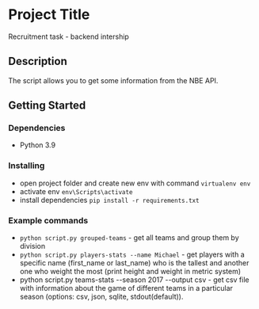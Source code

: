 # Project Title

Recruitment task - backend intership

## Description

The script allows you to get some information from the NBE API.

## Getting Started

### Dependencies

* Python 3.9

### Installing

* open project folder and create new env with command `virtualenv env`
* activate env `env\Scripts\activate`
* install dependencies `pip install -r requirements.txt`

### Example commands

* `python script.py grouped-teams` - get all teams and group them by division
* `python script.py players-stats --name Michael` - get players with a specific name (first_name or last_name) who is the tallest and another one who weight the most (print height and weight in metric system)
* python script.py teams-stats --season 2017 --output csv - get csv file with information about the game of different teams in a particular season
(options: csv, json, sqlite, stdout(default)).


